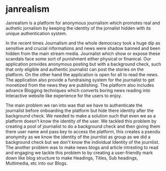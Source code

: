 # janrealism

Janrealism is a platform for anonymous journalism which promotes real and authetic jornalism by keeping the identity of the jornalist hidden with its unique authentication system.

In the recent times Journalism and the whole democracy took a huge dip as sensitive and crucial informations and news were shadow banned and been hidden from the main stream media. Journalist which show or expose these scandals face some sort of punishment either physical or finanical. Our application provides anonymous posting but with a background check, such that only eligible and authentic journalist can post the stories on the platform. On the other hand the application is open for all to read the news. The application also provide a fundraising system for the journalist to get monetized from the news they are publishing. The platform also includes advance Blogging techniques which converts boring news reading into Interactive website like experience for the users to enjoy.

The main problem we ran into was that we have to authenticate the journalist before onboarding the platform but hide there identity after the background check. We needed to make a solution such that even we as a platform doesn't know the identity of the user. We tackled this problem by creating a pool of journalist to do a background check and then giving them there user name and pass key to access the platform, this creates a pseodu anonymity as we know the identity of the journlist as group as we did a background check but we don't know the individual Identity of the journlist. The another problem was to make news blogs and article intresting to read and engaging we tackle this problem to by creating a user-friendly mark down like blog structure to make Headings, Titles, Sub headings, Multimedia, etc into our Blogs.
